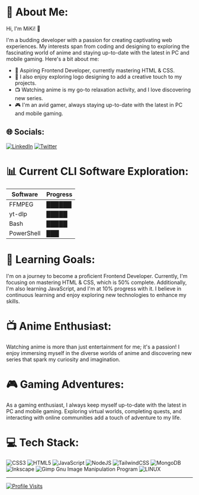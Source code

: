 # 💫 About Me:
Hi, I'm MiKi! 👋

I'm a budding developer with a passion for creating captivating web experiences. My interests span from coding and designing to exploring the fascinating world of anime and staying up-to-date with the latest in PC and mobile gaming. Here's a bit about me:

- 🌱 Aspiring Frontend Developer, currently mastering HTML & CSS.
- 🎨 I also enjoy exploring logo designing to add a creative touch to my projects.
- 📺 Watching anime is my go-to relaxation activity, and I love discovering new series.
- 🎮 I'm an avid gamer, always staying up-to-date with the latest in PC and mobile gaming.

## 🌐 Socials:
[![LinkedIn](https://img.shields.io/badge/LinkedIn-%230077B5.svg?logo=linkedin&logoColor=white)](https://linkedin.com/in/mohansiva) [![Twitter](https://img.shields.io/badge/Twitter-%231DA1F2.svg?logo=Twitter&logoColor=white)](https://twitter.com/MHAN38418647) 

# 📊 Current CLI Software Exploration:
<div align="center">

| Software         | Progress |
| ---------------- | -------- |
| FFMPEG           | ██████  |
| yt-dlp           | █████   |
| Bash             | █████   |
| PowerShell       | ███     |

</div>

# 🌱 Learning Goals:
I'm on a journey to become a proficient Frontend Developer. Currently, I'm focusing on mastering HTML & CSS, which is 50% complete. Additionally, I'm also learning JavaScript, and I'm at 10% progress with it. I believe in continuous learning and enjoy exploring new technologies to enhance my skills.

# 📺 Anime Enthusiast:
Watching anime is more than just entertainment for me; it's a passion! I enjoy immersing myself in the diverse worlds of anime and discovering new series that spark my curiosity and imagination.

# 🎮 Gaming Adventures:
As a gaming enthusiast, I always keep myself up-to-date with the latest in PC and mobile gaming. Exploring virtual worlds, completing quests, and interacting with online communities add a touch of adventure to my life.

# 💻 Tech Stack:
![CSS3](https://img.shields.io/badge/css3-%231572B6.svg?style=for-the-badge&logo=css3&logoColor=white) ![HTML5](https://img.shields.io/badge/html5-%23E34F26.svg?style=for-the-badge&logo=html5&logoColor=white) ![JavaScript](https://img.shields.io/badge/javascript-%23323330.svg?style=for-the-badge&logo=javascript&logoColor=%23F7DF1E) ![NodeJS](https://img.shields.io/badge/node.js-6DA55F?style=for-the-badge&logo=node.js&logoColor=white) ![TailwindCSS](https://img.shields.io/badge/tailwindcss-%2338B2AC.svg?style=for-the-badge&logo=tailwind-css&logoColor=white) ![MongoDB](https://img.shields.io/badge/MongoDB-%234ea94b.svg?style=for-the-badge&logo=mongodb&logoColor=white) ![Inkscape](https://img.shields.io/badge/Inkscape-e0e0e0?style=for-the-badge&logo=inkscape&logoColor=080A13) ![Gimp Gnu Image Manipulation Program](https://img.shields.io/badge/Gimp-657D8B?style=for-the-badge&logo=gimp&logoColor=FFFFFF) ![LINUX](https://img.shields.io/badge/Linux-FCC624?style=for-the-badge&logo=linux&logoColor=black)

---
[![Profile Visits](https://visitcount.itsvg.in/api?id=MiKi&icon=0&color=12)](https://visitcount.itsvg.in)
